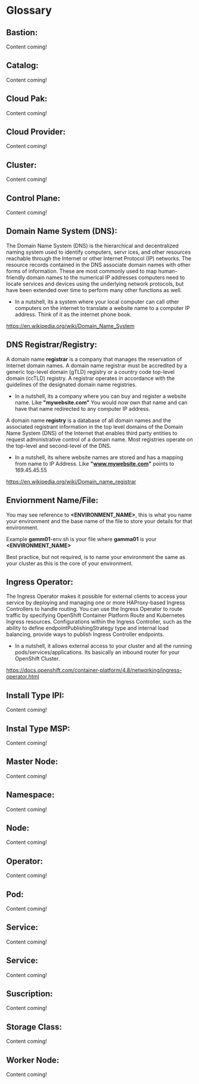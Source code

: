 # Glossary

## Bastion:

Content coming!

## Catalog:

Content coming!

## Cloud Pak:

Content coming!

## Cloud Provider:

Content coming!

## Cluster:

Content coming!

## Control Plane:

Content coming!

## Domain Name System (DNS):

The Domain Name System (DNS) is the hierarchical and decentralized naming system used to identify computers, servr ices, and other resources reachable through the Internet or other Internet Protocol (IP) networks. The resource records contained in the DNS associate domain names with other forms of information. These are most commonly used to map human-friendly domain names to the numerical IP addresses computers need to locate services and devices using the underlying network protocols, but have been extended over time to perform many other functions as well.

- In a nutshell, its a system where your local computer can call other computers on the internet to translate a website name to a computer IP address.  Think of it as the internet phone book.

https://en.wikipedia.org/wiki/Domain_Name_System

## DNS Registrar/Registry:

A domain name **registrar** is a company that manages the reservation of Internet domain names. A domain name registrar must be accredited by a generic top-level domain (gTLD) registry or a country code top-level domain (ccTLD) registry. A registrar operates in accordance with the guidelines of the designated domain name registries.

- In a nutshell, its a company where you can buy and register a website name.   Like **"mywebsite.com"** You would now own that name and can have that name redirected to any computer IP address.

A domain name **registry** is a database of all domain names and the associated registrant information in the top level domains of the Domain Name System (DNS) of the Internet that enables third party entities to request administrative control of a domain name. Most registries operate on the top-level and second-level of the DNS.

- In a nutshell, its where website names are stored and has a mapping from name to IP Address.   Like **"www.mywebsite.com"** points to 169.45.45.55



https://en.wikipedia.org/wiki/Domain_name_registrar

## Enviornment Name/File:

You may see reference to **<ENVIRONMENT_NAME>**,  this is what you name your environment and the base name of the file to store your details for that environment.

Example  **gamm01**-env.sh is your file where **gamma01** is your **<ENVIRONMENT_NAME>**

Best practice, but not required, is to name your environment the same as your cluster as this is the core of your environment.

## Ingress Operator:

The Ingress Operator makes it possible for external clients to access your service by deploying and managing one or more HAProxy-based Ingress Controllers to handle routing. You can use the Ingress Operator to route traffic by specifying OpenShift Container Platform Route and Kubernetes Ingress resources. Configurations within the Ingress Controller, such as the ability to define endpointPublishingStrategy type and internal load balancing, provide ways to publish Ingress Controller endpoints.

- In a nutshell, it allows external access to your cluster and all the running pods/services/applications. Its basically an inbound router for your OpenShift Cluster.

https://docs.openshift.com/container-platform/4.8/networking/ingress-operator.html

## Install Type IPI:

Content coming!

## Instal Type MSP:

Content coming!

## Master Node:

Content coming!

## Namespace:

Content coming!

## Node:

Content coming!

## Operator:

Content coming!

## Pod:

Content coming!

## Service:

Content coming!

## Service:

Content coming!

## Suscription:

Content coming!

## Storage Class:

Content coming!

## Worker Node:

Content coming!
